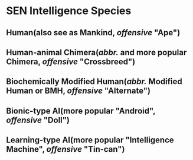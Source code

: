# SEN Intelligence Species

## Human(also see as Mankind, *offensive* "Ape")



## Human-animal Chimera(*abbr.* and more popular Chimera, *offensive* "Crossbreed")



## Biochemically Modified Human(*abbr.* Modified Human or BMH, *offensive* "Alternate")



## Bionic-type AI(more popular "Android", *offensive* "Doll")



## Learning-type AI(more popular "Intelligence Machine", *offensive* "Tin-can")